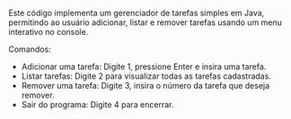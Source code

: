 Este código implementa um gerenciador de tarefas simples em Java, permitindo ao usuário adicionar, listar e remover tarefas usando um menu interativo no console.

Comandos:
- Adicionar uma tarefa: Digite 1, pressione Enter e insira uma tarefa.
- Listar tarefas: Digite 2 para visualizar todas as tarefas cadastradas.
- Remover uma tarefa: Digite 3, insira o número da tarefa que deseja remover.
- Sair do programa: Digite 4 para encerrar.

